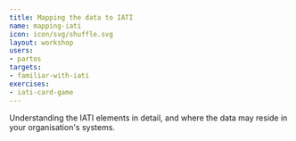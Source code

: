 ```yaml
---
title: Mapping the data to IATI
name: mapping-iati
icon: icon/svg/shuffle.svg
layout: workshop
users:
- partos
targets:
- familiar-with-iati
exercises:
- iati-card-game
---
```


Understanding the IATI elements in detail, and where the data may reside in your organisation's systems.
